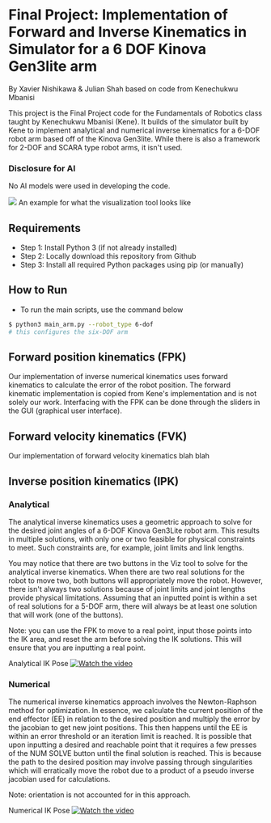 # Final Project: Implementation of Forward and Inverse Kinematics in Simulator for a 6 DOF Kinova Gen3lite arm
By Xavier Nishikawa & Julian Shah
based on code from Kenechukwu Mbanisi

This project is the Final Project code for the Fundamentals of Robotics class taught by Kenechukwu Mbanisi (Kene). 
It builds of the simulator built by Kene to implement analytical and numerical inverse kinematics for a 6-DOF robot
arm based off of the Kinova Gen3lite. While there is also a framework for 2-DOF and SCARA type robot arms, it isn't used. 

### Disclosure for AI

No AI models were used in developing the code.

<img src = "media/FPK.png">
An example for what the visualization tool looks like

## Requirements

* Step 1: Install Python 3 (if not already installed)
* Step 2: Locally download this repository from Github
* Step 3: Install all required Python packages using pip (or manually)

## How to Run

- To run the main scripts, use the command below
``` bash
$ python3 main_arm.py --robot_type 6-dof
# this configures the six-DOF arm
```


## **Forward position kinematics (FPK)**

Our implementation of inverse numerical kinematics uses forward kinematics to calculate the error of the robot position.
The forward kinematic implementation is copied from Kene's implementation and is not solely our work. Interfacing with
the FPK can be done through the sliders in the GUI (graphical user interface). 

## **Forward velocity kinematics (FVK)**

Our implementation of forward velocity kinematics blah blah

## **Inverse position kinematics (IPK)**

### Analytical

The analytical inverse kinematics uses a geometric approach to solve for the desired joint angles of a 6-DOF Kinova Gen3Lite
robot arm. This results in multiple solutions, with only one or two feasible for physical constraints to meet. Such 
constraints are, for example, joint limits and link lengths.

You may notice that there are two buttons in the Viz tool to solve for the analytical inverse kinematics. When there are
two real solutions for the robot to move two, both buttons will appropriately move the robot. However, there isn't always
two solutions because of joint limits and joint lengths provide physical limitations. Assuming that an inputted point is
within a set of real solutions for a 5-DOF arm, there will always be at least one solution that will work (one of the buttons).

Note: you can use the FPK to move to a real point, input those points into the IK area, and reset the arm before solving 
the IK solutions. This will ensure that you are inputting a real point.

Analytical IK Pose
[![Watch the video](https://img.youtube.com/vi/9M7_NQAeitA/maxresdefault.jpg)](https://youtu.be/9M7_NQAeitA)


### Numerical

The numerical inverse kinematics approach involves the Newton-Raphson method for optimization. In essence, we calculate
the current position of the end effector (EE) in relation to the desired position and multiply the error by the jacobian
to get new joint positions. This then happens until the EE is within an error threshold or an iteration limit is reached.
It is possible that upon inputting a desired and reachable point that it requires a few presses of the NUM SOLVE button
until the final solution is reached. This is because the path to the desired position may involve passing through
singularities which will erratically move the robot due to a product of a pseudo inverse jacobian used for calculations.

Note: orientation is not accounted for in this approach.

Numerical IK Pose
[![Watch the video](https://img.youtube.com/vi/acg5ETc1kZA/maxresdefault.jpg)](https://youtu.be/acg5ETc1kZA)
